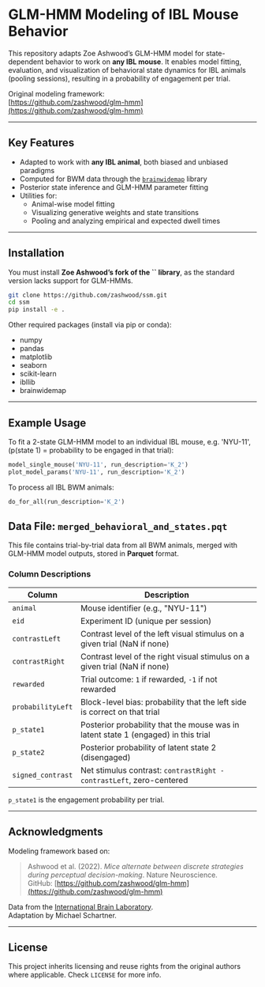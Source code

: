 # GLM-HMM Modeling of IBL Mouse Behavior

This repository adapts Zoe Ashwood’s GLM-HMM model for state-dependent behavior to work on **any IBL mouse**. It enables model fitting, evaluation, and visualization of behavioral state dynamics for IBL animals (pooling sessions), resulting in a probability of engagement per trial.

Original modeling framework:\
[https://github.com/zashwood/glm-hmm](https://github.com/zashwood/glm-hmm)

---

## Key Features

- Adapted to work with **any IBL animal**, both biased and unbiased paradigms
- Computed for BWM data through the [`brainwidemap`](https://github.com/int-brain-lab/brainwidemap) library
- Posterior state inference and GLM-HMM parameter fitting
- Utilities for:
  - Animal-wise model fitting
  - Visualizing generative weights and state transitions
  - Pooling and analyzing empirical and expected dwell times

---

## Installation

You must install **Zoe Ashwood’s fork of the **``** library**, as the standard version lacks support for GLM-HMMs.

```bash
git clone https://github.com/zashwood/ssm.git
cd ssm
pip install -e .
```

Other required packages (install via pip or conda):

- numpy
- pandas
- matplotlib
- seaborn
- scikit-learn
- ibllib
- brainwidemap

---

## Example Usage

To fit a 2-state GLM-HMM model to an individual IBL mouse, e.g. 'NYU-11', (p(state 1) = probability to be engaged in that trial):

```python
model_single_mouse('NYU-11', run_description='K_2')
plot_model_params('NYU-11', run_description='K_2')
```

To process all IBL BWM animals:

```python
do_for_all(run_description='K_2')
```

## Data File: `merged_behavioral_and_states.pqt`

This file contains trial-by-trial data from all BWM animals, merged with GLM-HMM model outputs, stored in **Parquet** format.

### Column Descriptions

| Column             | Description                                                                 |
|--------------------|-----------------------------------------------------------------------------|
| `animal`           | Mouse identifier (e.g., "NYU-11")                                           |
| `eid`              | Experiment ID (unique per session)                                          |
| `contrastLeft`     | Contrast level of the left visual stimulus on a given trial (NaN if none)   |
| `contrastRight`    | Contrast level of the right visual stimulus on a given trial (NaN if none)  |
| `rewarded`         | Trial outcome: `1` if rewarded, `-1` if not rewarded                        |
| `probabilityLeft`  | Block-level bias: probability that the left side is correct on that trial   |
| `p_state1`         | Posterior probability that the mouse was in latent state 1 (engaged) in this trial    |
| `p_state2`         | Posterior probability of latent state 2 (disengaged)                                    |
| `signed_contrast`  | Net stimulus contrast: `contrastRight - contrastLeft`, zero-centered        |

`p_state1` is the engagement probability per trial.

---

## Acknowledgments

Modeling framework based on:

> Ashwood et al. (2022). *Mice alternate between discrete strategies during perceptual decision-making*. Nature Neuroscience.\
> GitHub: [https://github.com/zashwood/glm-hmm](https://github.com/zashwood/glm-hmm)

Data from the [International Brain Laboratory](https://www.internationalbrainlab.com/).\
Adaptation by Michael Schartner.

---

## License

This project inherits licensing and reuse rights from the original authors where applicable. Check `LICENSE` for more info.
